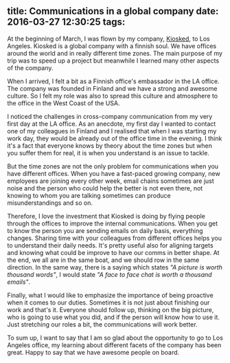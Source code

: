 title: Communications in a global company
date: 2016-03-27 12:30:25
tags:
---

At the beginning of March, I was flown by my company, [Kiosked](www.kiosked.com), to Los Angeles. Kiosked is a global company with a finnish soul. We have offices around the world and in really different time zones. The main purpose of my trip was to speed up a project but meanwhile I learned many other aspects of the company. 

When I arrived, I felt a bit as a Finnish office's embassador in the LA office. The company was founded in Finland and we have a strong and awesome culture. So I felt my role was also to spread this culture and atmosphere to the office in the West Coast of the USA. 

 I noticed the challenges in cross-company communication from my very first day at the LA office. As an anecdote, my first day I wanted to contact one of my colleagues in Finland and I realised that when I was starting my work day, they would be already out of the office time in the evening. I think it's a fact that everyone knows by theory about the time zones but when you suffer them for real, it is when you understand is an issue to tackle. 

But the time zones are not the only problem for communications when you have different offices. When you have a fast-paced growing company, new employees are joining every other week, email chains sometimes are just noise and the person who could help the better is not even there, not knowing to whom you are talking sometimes can produce misunderstandings and so on.

Therefore, I love the investment that Kiosked is doing by flying people through the offices to improve the internal communications. When you get to know the person you are sending emails on daily basis, everything changes. Sharing time with your colleagues from different offices helps you to understand their daily needs. It's pretty useful also for aligning targets and knowing what could be improve to have our comms in better shape. At the end, we all are in the same boat, and we should row in the same direction. In the same way, there is a saying which states *"A picture is worth thousand words"*, I would state *"A face to face chat is worth a thousand emails"*.

Finally, what I would like to emphasize the importance of being proactive when it comes to our duties. Sometimes it is not just about finishing our work and that's it. Everyone should follow up, thinking on the big picture, who is going to use what you did, and if the person will know how to use it. Just stretching our roles a bit, the communications will work better.

To sum up, I want to say that I am so glad about the opportunity to go to Los Angeles office, my learning about different facets of the company has been great. Happy to say that we have awesome people on board.